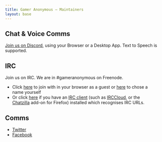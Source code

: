 ```yaml
---
title: Gamer Anonymous – Maintainers
layout: base
---
```


## Chat & Voice Comms

[Join us on Discord](https://discord.gg/0ZRSkZXe0Rc35AJN), using your Browser or a Desktop App. Text to Speech is supported.

## IRC

Join us on IRC. We are in #gameranonymous on Freenode.
- Click [here](https://webchat.freenode.net/?nick=guest&channels=#gameranonymous) to join with in your browser as a guest or [here](https://webchat.freenode.net/?channels=#gameranonymous) to chose a name yourself
- Or click [here](irc://irc.freenode.net/%23gameranonymous) if you have an [IRC client](https://en.wikipedia.org/wiki/List_of_IRC_clients) (such as [IRCCloud](http://irccloud.com), or the [Chatzilla](https://addons.mozilla.org/en-US/firefox/addon/chatzilla/?src=external-cz-homepage-js) add-on for Firefox) installed which recognises IRC URLs.


## Comms

- [Twitter](http://twitter.com/whyGamerHQ)
- [Facebook](https://www.facebook.com/WhyGamerHQ)
